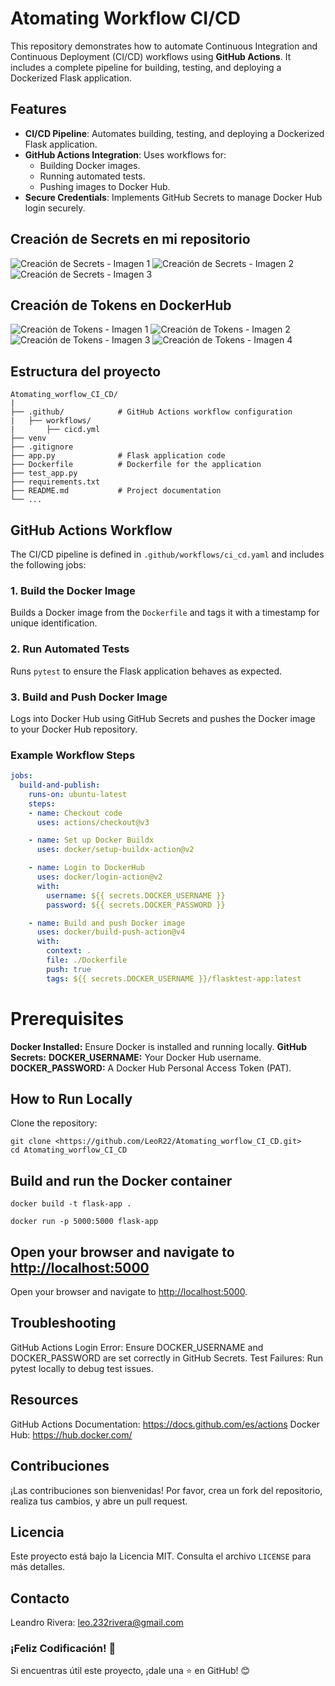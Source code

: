 # Atomating Workflow CI/CD

This repository demonstrates how to automate Continuous Integration and Continuous Deployment (CI/CD) workflows using **GitHub Actions**. It includes a complete pipeline for building, testing, and deploying a Dockerized Flask application.

## Features

- **CI/CD Pipeline**: Automates building, testing, and deploying a Dockerized Flask application.
- **GitHub Actions Integration**: Uses workflows for:
  - Building Docker images.
  - Running automated tests.
  - Pushing images to Docker Hub.
- **Secure Credentials**: Implements GitHub Secrets to manage Docker Hub login securely.

## Creación de Secrets en mi repositorio

![Creación de Secrets - Imagen 1](docs/imagen1.png)
![Creación de Secrets - Imagen 2](docs/imagen2.png)
![Creación de Secrets - Imagen 3](docs/imagen3.png)

## Creación de Tokens en DockerHub

![Creación de Tokens - Imagen 1](docs/imagen4.png)
![Creación de Tokens - Imagen 2](docs/imagen5.png)
![Creación de Tokens - Imagen 3](docs/imagen6.png)
![Creación de Tokens - Imagen 4](docs/imagen7.png)


## Estructura del proyecto

```
Atomating_worflow_CI_CD/ 
|
├── .github/            # GitHub Actions workflow configuration
|   ├── workflows/
|       ├── cicd.yml
├── venv
├── .gitignore
├── app.py              # Flask application code
├── Dockerfile          # Dockerfile for the application
├── test_app.py  
├── requirements.txt    
├── README.md           # Project documentation    
└── ...
```

## GitHub Actions Workflow

The CI/CD pipeline is defined in `.github/workflows/ci_cd.yaml` and includes the following jobs:

### 1. **Build the Docker Image**

Builds a Docker image from the `Dockerfile` and tags it with a timestamp for unique identification.

### 2. **Run Automated Tests**

Runs `pytest` to ensure the Flask application behaves as expected.

### 3. **Build and Push Docker Image**

Logs into Docker Hub using GitHub Secrets and pushes the Docker image to your Docker Hub repository.

### Example Workflow Steps

```yaml
jobs:
  build-and-publish:
    runs-on: ubuntu-latest
    steps:
    - name: Checkout code
      uses: actions/checkout@v3

    - name: Set up Docker Buildx
      uses: docker/setup-buildx-action@v2

    - name: Login to DockerHub
      uses: docker/login-action@v2
      with:
        username: ${{ secrets.DOCKER_USERNAME }}
        password: ${{ secrets.DOCKER_PASSWORD }}

    - name: Build and push Docker image
      uses: docker/build-push-action@v4
      with:
        context: .
        file: ./Dockerfile
        push: true
        tags: ${{ secrets.DOCKER_USERNAME }}/flasktest-app:latest
```

# Prerequisites
**Docker Installed:** Ensure Docker is installed and running locally.
**GitHub Secrets:**
**DOCKER_USERNAME:** Your Docker Hub username.
**DOCKER_PASSWORD:** A Docker Hub Personal Access Token (PAT).

## How to Run Locally

Clone the repository:

```
git clone <https://github.com/LeoR22/Atomating_worflow_CI_CD.git>
cd Atomating_worflow_CI_CD
```

## Build and run the Docker container

```
docker build -t flask-app .
```

```
docker run -p 5000:5000 flask-app
```

## Open your browser and navigate to <http://localhost:5000>
Open your browser and navigate to <http://localhost:5000>.

## Troubleshooting
GitHub Actions Login Error: Ensure DOCKER_USERNAME and DOCKER_PASSWORD are set correctly in GitHub Secrets.
Test Failures: Run pytest locally to debug test issues.

## Resources
GitHub Actions Documentation: <https://docs.github.com/es/actions>
Docker Hub: <https://hub.docker.com/>


## Contribuciones

¡Las contribuciones son bienvenidas! Por favor, crea un fork del repositorio, realiza tus cambios, y abre un pull request.

## Licencia

Este proyecto está bajo la Licencia MIT. Consulta el archivo `LICENSE` para más detalles.

## Contacto

Leandro Rivera: <leo.232rivera@gmail.com>

### ¡Feliz Codificación! 🚀

Si encuentras útil este proyecto, ¡dale una ⭐ en GitHub! 😊
